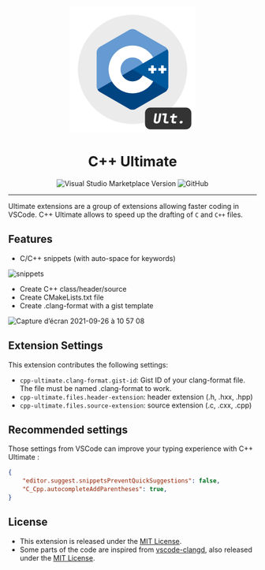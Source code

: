 <p align="center">
    <img width="256" height="256" src="https://github.com/quentinguidee/CPP-Ultimate/raw/master/icon-1024.png" />
</p>
<h1 align="center">C++ Ultimate</h1>

<p align="center">
<a src="https://marketplace.visualstudio.com/items?itemName=quentinguidee.cpp-ultimate&ssr=false#overview"><img alt="Visual Studio Marketplace Version" src="https://img.shields.io/visual-studio-marketplace/v/quentinguidee.cpp-ultimate?style=for-the-badge&color=red&logo=visual-studio-code"></a>
<img alt="GitHub" src="https://img.shields.io/github/license/quentinguidee/CPP-Ultimate?style=for-the-badge&color=red&logo=open-source-initiative&logoColor=white">
</p>

---

Ultimate extensions are a group of extensions allowing faster coding in VSCode. C++ Ultimate allows to speed up the drafting of `C` and `C++` files.

## Features

- C/C++ snippets (with auto-space for keywords)

<img width="360" alt="snippets" src="https://user-images.githubusercontent.com/12123721/134800950-00f84e72-7f11-4c2d-816e-536371a2b332.gif" />

- Create C++ class/header/source
- Create CMakeLists.txt file
- Create .clang-format with a gist template

<img width="360" alt="Capture d’écran 2021-09-26 à 10 57 08" src="https://user-images.githubusercontent.com/12123721/134801001-94cbeb93-543e-449a-9bfd-7712c7762e4b.png">

## Extension Settings

This extension contributes the following settings:

- `cpp-ultimate.clang-format.gist-id`: Gist ID of your clang-format file. The file must be named .clang-format to work.
- `cpp-ultimate.files.header-extension`: header extension (.h, .hxx, .hpp)
- `cpp-ultimate.files.source-extension`: source extension (.c, .cxx, .cpp)

## Recommended settings

Those settings from VSCode can improve your typing experience with C++ Ultimate :

```json
{
    "editor.suggest.snippetsPreventQuickSuggestions": false,
    "C_Cpp.autocompleteAddParentheses": true,
}
```

## License

- This extension is released under the [MIT License](./LICENSE.md).
- Some parts of the code are inspired from [vscode-clangd](https://github.com/clangd/vscode-clangd), also released under the [MIT License](https://github.com/clangd/vscode-clangd/blob/master/LICENSE).
